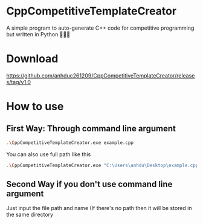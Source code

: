 # CppCompetitiveTemplateCreator
A simple program to auto-generate C++ code for competitive programming but written in Python 🤣🤣🤣

# Download

https://github.com/anhduc261209/CppCompetitiveTemplateCreator/releases/tag/v1.0

# How to use

## First Way: Through command line argument

```bash
.\CppCompetitiveTemplateCreator.exe example.cpp
```
You can also use full path like this

```bash
.\CppCompetitiveTemplateCreator.exe "C:\Users\anhdu\Desktop\example.cpp"
```

## Second Way if you don't use command line argument

Just input the file path and name (If there's no path then it will be stored in the same directory
